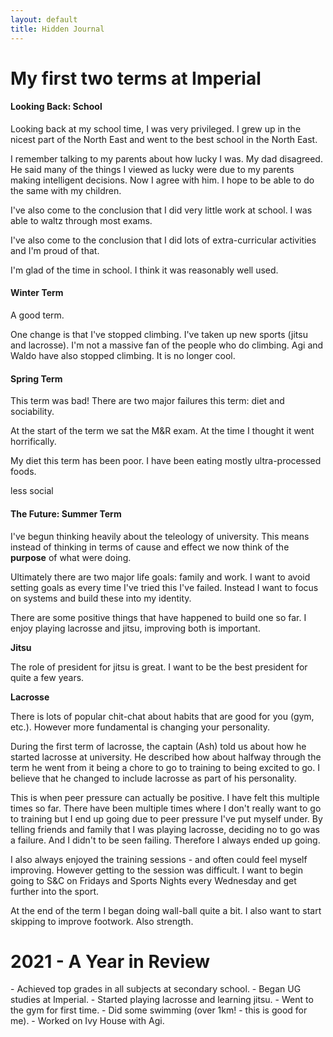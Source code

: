 ```yaml
---
layout: default
title: Hidden Journal
---
```

<h1>My first two terms at Imperial</h1>

<h4>Looking Back: School</h4>

Looking back at my school time, I was very privileged. I grew up in the nicest part of the North East and went to the best school in the North East.

I remember talking to my parents about how lucky I was. My dad disagreed. He said many of the things I viewed as lucky were due to my parents making intelligent decisions. Now I agree with him. I hope to be able to do the same with my children.

I've also come to the conclusion that I did very little work at school. I was able to waltz through most exams.

I've also come to the conclusion that I did lots of extra-curricular activities and I'm proud of that.

I'm glad of the time in school. I think it was reasonably well used.

<h4>Winter Term</h4>

A good term.

One change is that I've stopped climbing. I've taken up new sports (jitsu and lacrosse). I'm not a massive fan of the people who do climbing. Agi and Waldo have also stopped climbing. It is no longer cool.

<h4>Spring Term</h4>

This term was bad! There are two major failures this term: diet and sociability.

At the start of the term we sat the M&R exam. At the time I thought it went horrifically.

My diet this term has been poor. I have been eating mostly ultra-processed foods.

less social

<h4>The Future: Summer Term</h4>

I've begun thinking heavily about the teleology of university. This means instead of thinking in terms of cause and effect we now think of the **purpose** of what were doing.

Ultimately there are two major life goals: family and work. I want to avoid setting goals as every time I've tried this I've failed. Instead I want to focus on systems and build these into my identity.

There are some positive things that have happened to build one so far. I enjoy playing lacrosse and jitsu, improving both is important.

**Jitsu**

The role of president for jitsu is great. I want to be the best president for quite a few years.

**Lacrosse**

There is lots of popular chit-chat about habits that are good for you (gym, etc.). However more fundamental is changing your personality.

During the first term of lacrosse, the captain (Ash) told us about how he started lacrosse at university. He described how about halfway through the term he went from it being a chore to go to training to being excited to go. I believe that he changed to include lacrosse as part of his personality.

This is when peer pressure can actually be positive. I have felt this multiple times so far. There have been multiple times where I don't really want to go to training but I end up going due to peer pressure I've put myself under. By telling friends and family that I was playing lacrosse, deciding no to go was a failure. And I didn't to be seen failing. Therefore I always ended up going.

I also always enjoyed the training sessions - and often could feel myself improving. However getting to the session was difficult. I want to begin going to S&C on Fridays and Sports Nights every Wednesday and get further into the sport.

At the end of the term I began doing wall-ball quite a bit. I also want to start skipping to improve footwork. Also strength.

<h1>2021 - A Year in Review</h1>
- Achieved top grades in all subjects at secondary school.
- Began UG studies at Imperial.
- Started playing lacrosse and learning jitsu.
- Went to the gym for first time.
- Did some swimming (over 1km! - this is good for me).
- Worked on Ivy House with Agi.
